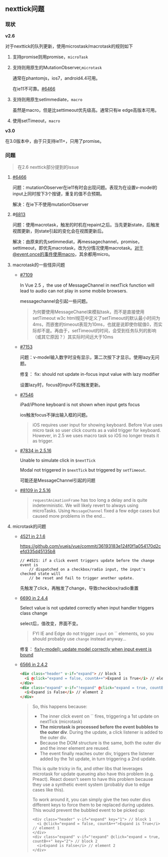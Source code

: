 ## nexttick问题

### 现状

**v2.6**

对于nexttick的队列更新，使用microstask/macrotask的规则如下

1. 支持promise则用promise，`microTask`

2. 支持则用原生的MutationObserver,`microtask`

   通常在phantomjs，ios7，android4.4可用。

   在ie11不可靠。[#6466](https://github.com/vuejs/vue/issues/6466)

3. 支持则用原生setImmediate，`macro`

   虽然是macro，但是比settimeout优先级高。通常只有ie edge高版本可用。

4. 使用setTimeout，`macro`

**v3.0**

在3.0版本中，由于只支持ie11+，只用了promise。



### 问题

> 在2.6 nexttick部分提到的issue

1. [#6466](https://github.com/vuejs/vue/issues/6466)

   问题：mutationObserver在ie11有时会出现问题。表现为在设置v-model的input上同时按下3个按键，重复的值不合预期。

   解决：在ie下不使用mutationObserver

2. #[6813]( https://github.com/vuejs/vue/issues/6813 )

   问题：使用macrotask，触发的时机在repaint之后。当先更新state，后触发视图更新，则state引起的变化会在视图更新后。

   解决：由原来的先setimmediat，再messagechannel，promise，settimeout，即优先macrotask，改为分情况使用macrotask。对于@event.once的事件使用macro，其余都用micro。

3. macrotask的一些怪异问题

   - [#7109]( https://github.com/vuejs/vue/issues/7109 )

     In Vue 2.5 ，the use of MessageChannel in nextTick function will lead to audio can not play in some mobile browsers.

     messagechannel会引起一些问题。

     >  为何要使用MessageChanel来模拟task，而不是直接使用setTimeout
     > w3c html规范中定义了setTimeout的默认最小时间为4ms，而嵌套的timeout表现为10ms，也就是说即使你赋值0，而实际却不是。再由于，setTimeout的时间，会受到任务队列的影响（或其它原因？）其实际时间远大于10ms

   - [#7153]( https://github.com/vuejs/vue/issues/7153 )

     问题：v-model输入数字时没有显示，第二次按下才显示。使用lazy无问题。

     修复： fix: should not update in-focus input value with lazy modifier

     设置lazy时，focus的input不应触发更新。

   - [#7546]( https://github.com/vuejs/vue/issues/7546 )

     iPad/iPhone keyboard is not shown when input gets focus

     ios触发focus不弹出输入框的问题。

     >  iOS requires user input for showing keyboard. Before Vue uses micro task so user click counts as a valid trigger for keyboard. However, in 2.5 we uses macro task so iOS no longer treats it as trigger.

   - [#7834 in 2.5.16]( https://github.com/vuejs/vue/issues/7834 )

     Unable to simulate click in `$nextTick`

      Modal not triggered in `$nextTick` but triggered by `setTimeout`.

     可能还是MessageChannel引起的问题

   - [#8109 in 2.5.16]( https://github.com/vuejs/vue/issues/8109 )

     >  `requestAnimationFrame` has too long a delay and is quite indeterministic. We will likely revert to always using microTasks. Using `MessageChannel` fixed a few edge cases but caused more problems in the end...
     >
     >

4. microtask的问题

   - [4521 in 2.1.6]( https://github.com/vuejs/vue/issues/4521 )

      https://github.com/vuejs/vue/commit/36193183e124f0f1a054170d2cefd335d45135b8

     ```
     // #4521: if a click event triggers update before the change event is
         // dispatched on a checkbox/radio input, the input's checked state will
         // be reset and fail to trigger another update.
     ```

     先触发了click，再触发了change，导致checkbox/radio重置

   - [6690 in 2.4.4]( https://github.com/vuejs/vue/issues/6690 )

     Select value is not updated correctly when input handler triggers class change

     select后，值改变，界面不变。

     >  FYI IE and Edge do not trigger `input` on `` elements, so you should probably use `change` instead anyway...

     修复： [fix(v-model): update model correctly when input event is bound](https://github.com/chriscasola/vue/commit/bbd13afa0930cbc5b99e11d460c599a54c4ccc0f)

   - [6566 in 2.4.2]( https://github.com/vuejs/vue/issues/6566 )

     ```html
     <div class="header" v-if="expand"> // block 1
       <i @click="expand = false, countA++">Expand is True</i> // element 1
     </div>
     <div class="expand" v-if="!expand" @click="expand = true, countB++"> // block 2
       <i>Expand is False</i> // element 2
     </div>
     ```

     > So, this happens because:
     >
     > - The inner click event on `` fires, triggering a 1st update on nextTick (microtask)
     > - **The microtask is processed before the event bubbles to the outer div**. During the update, a click listener is added to the outer div.
     > - Because the DOM structure is the same, both the outer div and the inner element are reused.
     > - The event finally reaches outer div, triggers the listener added by the 1st update, in turn triggering a 2nd update.
     >
     > This is quite tricky in fix, and other libs that leverages microtask for update queueing also have this problem (e.g. Preact). React doesn't seem to have this problem because they use a synthetic event system (probably due to edge cases like this).
     >
     > To work around it, you can simply give the two outer divs different keys to force them to be replaced during updates. This would prevent the bubbled event to be picked up:
     >
     > ```
     > <div class="header" v-if="expand" key="1"> // block 1
     >   <i @click="expand = false, countA++">Expand is True</i> // element 1
     > </div>
     > <div class="expand" v-if="!expand" @click="expand = true, countB++" key="2"> // block 2
     >   <i>Expand is False</i> // element 2
     > </div>
     > ```

